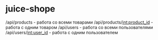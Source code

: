 # juice-shope <br>
/api/products - работа со всеми товарами
/api/products/<int:product_id> - работа с одним товаром
/api/users - работа со всеми пользователями
/api/users/<int:user_id> - работа с одним пользователем

